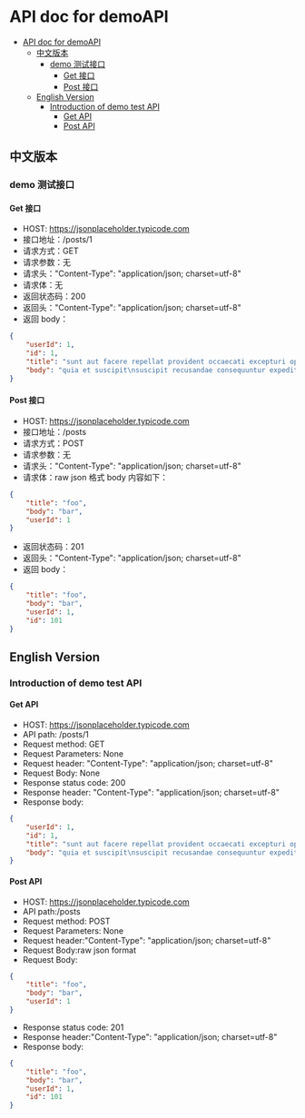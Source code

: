 # API doc for demoAPI

- [API doc for demoAPI](#api-doc-for-demoapi)
  - [中文版本](#中文版本)
    - [demo 测试接口](#demo-测试接口)
      - [Get 接口](#get-接口)
      - [Post 接口](#post-接口)
  - [English Version](#english-version)
    - [Introduction of demo test API](#introduction-of-demo-test-api)
      - [Get API](#get-api)
      - [Post API](#post-api)

## 中文版本

### demo 测试接口

#### Get 接口

- HOST: https://jsonplaceholder.typicode.com
- 接口地址：/posts/1
- 请求方式：GET
- 请求参数：无
- 请求头："Content-Type": "application/json; charset=utf-8"
- 请求体：无
- 返回状态码：200
- 返回头："Content-Type": "application/json; charset=utf-8"
- 返回 body：

```json
{
    "userId": 1,
    "id": 1,
    "title": "sunt aut facere repellat provident occaecati excepturi optio reprehenderit",
    "body": "quia et suscipit\nsuscipit recusandae consequuntur expedita et cum\nreprehenderit molestiae ut ut quas totam\nnostrum rerum est autem sunt rem eveniet architecto"
}
```

#### Post 接口

- HOST: https://jsonplaceholder.typicode.com
- 接口地址：/posts
- 请求方式：POST
- 请求参数：无
- 请求头："Content-Type": "application/json; charset=utf-8"
- 请求体：raw json 格式 body 内容如下：

```json
{
    "title": "foo",
    "body": "bar",
    "userId": 1
}
```

- 返回状态码：201
- 返回头："Content-Type": "application/json; charset=utf-8"
- 返回 body：

```json
{
    "title": "foo",
    "body": "bar",
    "userId": 1,
    "id": 101
}
```

## English Version

### Introduction of demo test API

#### Get API

- HOST: https://jsonplaceholder.typicode.com
- API path: /posts/1
- Request method: GET
- Request Parameters: None
- Request header: "Content-Type": "application/json; charset=utf-8"
- Request Body: None
- Response status code: 200
- Response header: "Content-Type": "application/json; charset=utf-8"
- Response body:

```json
{
    "userId": 1,
    "id": 1,
    "title": "sunt aut facere repellat provident occaecati excepturi optio reprehenderit",
    "body": "quia et suscipit\nsuscipit recusandae consequuntur expedita et cum\nreprehenderit molestiae ut ut quas totam\nnostrum rerum est autem sunt rem eveniet architecto"
}
```

#### Post API

- HOST: https://jsonplaceholder.typicode.com
- API path:/posts
- Request method: POST
- Request Parameters: None
- Request header:"Content-Type": "application/json; charset=utf-8"
- Request Body:raw json format
- Request Body:

```json
{
    "title": "foo",
    "body": "bar",
    "userId": 1
}
```

- Response status code: 201
- Response header:"Content-Type": "application/json; charset=utf-8"
- Response body:

```json
{
    "title": "foo",
    "body": "bar",
    "userId": 1,
    "id": 101
}
```